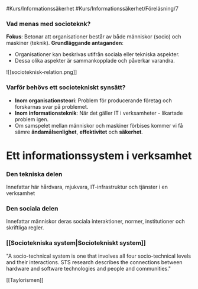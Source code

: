 #Kurs/Informationssäkerhet #Kurs/Informationssäkerhet/Föreläsning/7 
### Vad menas med socioteknk?

**Fokus**: Betonar att organisationer består av både människor (socio) och maskiner (teknik).
**Grundläggande antaganden**: 
- Organisationer kan beskrivas utifrån sociala eller tekniska aspekter.
- Dessa olika aspekter är sammankopplade och påverkar varandra.

![[socioteknisk-relation.png]]

### Varför behövs ett sociotekniskt synsätt?
- **Inom organisationsteori**: Problem för producerande företag och forskarnas svar på problemet.
- **Inom informationsteknik**: När det gäller IT i verksamheter  - likartade problem igen.
- Om samspelet mellan människor och maskiner förbises kommer vi få sämre **ändamålsenlighet**, **effektivitet** och **säkerhet**.

# Ett informationssystem i verksamhet

### Den tekniska delen
Innefattar här hårdvara, mjukvara, IT-infrastruktur och tjänster i en verksamhet

### Den sociala delen
Innefattar människor deras sociala interaktioner, normer, institutioner och skriftliga regler.

### [[Sociotekniska system|Sociotekniskt system]]
"A socio-technical system is one that involves all four socio-technical levels and their interactions. STS research describes the connections between hardware and software technologies and people and communities."


[[Taylorismen]]

